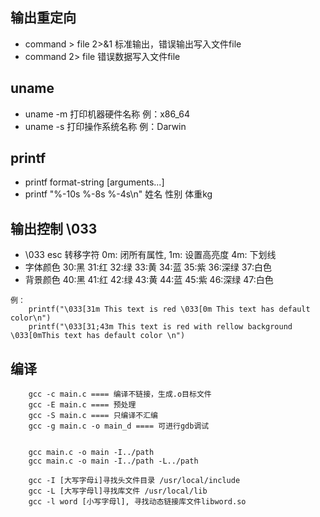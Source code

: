 ## 输出重定向

* command > file 2>&1 标准输出，错误输出写入文件file
* command 2> file 错误数据写入文件file

## uname

* uname -m 打印机器硬件名称 例：x86_64
* uname -s 打印操作系统名称 例：Darwin

## printf

* printf  format-string  [arguments...]
* printf "%-10s %-8s %-4s\n"  姓名  性别  体重kg

## 输出控制 \033

- \033 esc 转移字符 0m: 闭所有属性, 1m: 设置高亮度 4m: 下划线
- 字体颜色 30:黑 31:红 32:绿 33:黄 34:蓝 35:紫 36:深绿 37:白色
- 背景颜色 40:黑 41:红 42:绿 43:黄 44:蓝 45:紫 46:深绿 47:白色

```
例：
    printf("\033[31m This text is red \033[0m This text has default color\n")
    printf("\033[31;43m This text is red with rellow background \033[0mThis text has default color \n")
```

## 编译

```
    gcc -c main.c ==== 编译不链接，生成.o目标文件
    gcc -E main.c ==== 预处理 
    gcc -S main.c ==== 只编译不汇编
    gcc -g main.c -o main_d ==== 可进行gdb调试


    gcc main.c -o main -I../path
    gcc main.c -o main -I../path -L../path

    gcc -I [大写字母i]寻找头文件目录 /usr/local/include 
    gcc -L [大写字母l]寻找库文件 /usr/local/lib
    gcc -l word [小写字母l], 寻找动态链接库文件libword.so
```
